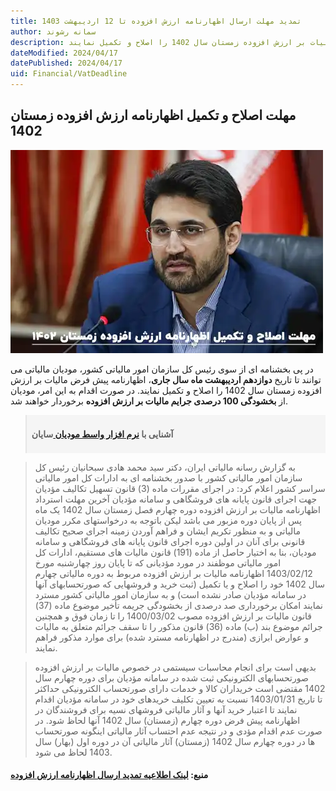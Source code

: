 ```yaml
---
title: تمدید مهلت ارسال اظهارنامه ارزش افزوده تا 12 اردیبهشت 1403
author: سمانه رشوند
description: در پی بخشنامه ای از سوی رئیس کل سازمان امور مالیاتی کشور، مودیان مالیاتی می توانند تا تاریخ دوازدهم اردیبهشت ماه سال جاری، اظهارنامه پیش فرض مالیات بر ارزش افزوده زمستان سال 1402 را اصلاح و تکمیل نمایند.
dateModified: 2024/04/17
datePublished: 2024/04/17
uid: Financial/VatDeadline
---
```

## مهلت اصلاح و تکمیل اظهارنامه ارزش افزوده زمستان 1402

![کلیه اشخاص مشمول باقیمانده (حقیقی و حقوقی)](./Images/VatDeadline-01.webp)

در پی بخشنامه ای از سوی رئیس کل سازمان امور مالیاتی کشور، مودیان مالیاتی می توانند تا تاریخ **دوازدهم اردیبهشت ماه سال جاری**، اظهارنامه پیش فرض مالیات بر ارزش افزوده زمستان سال 1402 را اصلاح و تکمیل نمایند. در صورت اقدام به این امر، مودیان از **بخشودگی 100 درصدی جرایم مالیات بر ارزش افزوده** برخوردار خواهند شد.

<blockquote style="background-color:#f5f5f5; padding:0.5rem">
<p><strong>آشنایی با <a href="https://www.hooshkar.com/Software/Sayan/Module/TpTaxGov" target="_blank">نرم افزار واسط مودیان
</a> سایان</strong></p></blockquote>

> به گزارش رسانه مالیاتی ایران، دکتر سید محمد هادی سبحانیان رئیس کل سازمان امور مالیاتی کشور با صدور بخشنامه ای به ادارات کل امور مالیاتی سراسر کشور اعلام کرد: در اجرای مقررات ماده (3) قانون تسهيل تكالیف مؤدیان جهت اجرای قانون پایانه های فروشگاهی و سامانه مؤدیان آخرین مهلت استرداد اظهارنامه مالیات بر ارزش افزوده دوره چهارم فصل زمستان سال 1402 یک ماه پس از پایان دوره مزبور می باشد لیکن باتوجه به درخواست‏های مکرر مودیان مالیاتی و به منظور تکریم ایشان و فراهم آوردن زمینه اجرای صحیح تکالیف قانونی برای آنان در اولین دوره اجرای قانون پایانه های فروشگاهی و سامانه مودیان، بنا به اختیار حاصل از ماده (191) قانون مالیات های مستقیم، ادارات کل امور مالیاتی موظفند در مورد مؤدیانی که تا پایان روز چهارشنبه مورخ 1403/02/12 اظهارنامه مالیات بر ارزش افزوده مربوط به دوره مالیاتی چهارم سال 1402 خود را اصلاح و یا تکمیل (ثبت خرید و فروش‏هایی که صورتحساب‏های آنها در سامانه مؤدیان صادر نشده است) و به سازمان امور مالیاتی کشور مسترد نمایند امکان برخورداری صد درصدی از بخشودگی جریمه تأخیر موضوع ماده (37) قانون مالیات بر ارزش افزوده مصوب 1400/03/02 را تا زمان فوق و همچنین جرائم موضوع بند (ب) ماده (36) قانون مذکور را تا سقف جرائم متعلق به مالیات و عوارض ابرازی (مندرج در اظهارنامه مسترد شده) برای موارد مذکور فراهم نمایند.

> بدیهی است برای انجام محاسبات سیستمی در خصوص مالیات بر ارزش افزوده صورتحساب‏های الکترونیکی ثبت شده در سامانه مؤدیان برای دوره چهارم سال 1402 مقتضی است خریداران کالا و خدمات دارای صورتحساب الکترونیکی حداکثر تا تاریخ 1403/01/31 نسبت به تعیین تکلیف خریدهای خود در سامانه مؤدیان اقدام نمایند تا اعتبار خرید آنها و آثار مالیاتی فروش‏های نسیه برای فروشندگان در اظهارنامه پیش فرض دوره چهارم (زمستان) سال 1402 آنها لحاظ شود. در صورت عدم اقدام مؤدی و در نتیجه عدم احتساب آثار مالیاتی اینگونه صورتحساب ها در دوره چهارم سال 1402 (زمستان) آثار مالیاتی آن در دوره اول (بهار) سال 1403 لحاظ می شود.


#### منبع: <a href="https://www.hooshkar.com" target="_blank">لینک اطلاعیه تمدید ارسال اظهارنامه ارزش افزوده</a>